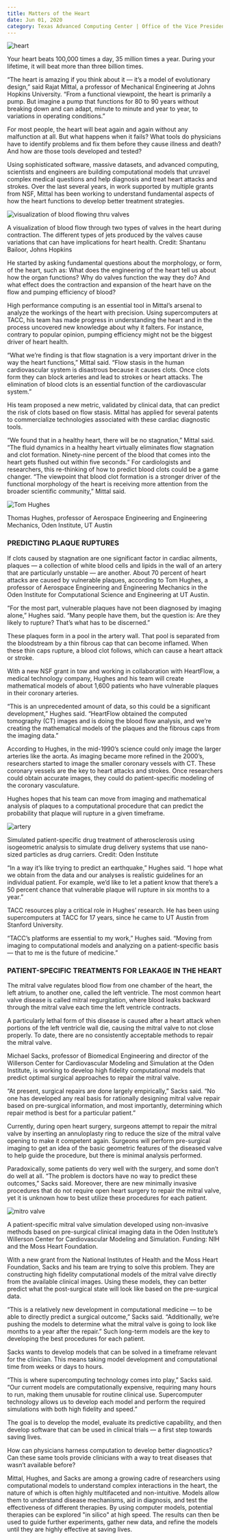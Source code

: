 ```yaml
--- 
title: Matters of the Heart
date: Jun 01, 2020
category: Texas Advanced Computing Center | Office of the Vice President for Research
---
```


![heart](http://research.utexas.edu/showcase/assets/js/fileman/Uploads/moth-toc.jpg)

Your heart beats 100,000 times a day, 35 million times a year. During your lifetime, it will beat more than three billion times.

“The heart is amazing if you think about it — it’s a model of evolutionary design,” said Rajat Mittal, a professor of Mechanical Engineering at Johns Hopkins University. “From a functional viewpoint, the heart is primarily a pump. But imagine a pump that functions for 80 to 90 years without breaking down and can adapt, minute to minute and year to year, to variations in operating conditions.”

For most people, the heart will beat again and again without any malfunction at all. But what happens when it fails? What tools do physicians have to identify problems and fix them before they cause illness and death? And how are those tools developed and tested?

Using sophisticated software, massive datasets, and advanced computing, scientists and engineers are building computational models that unravel complex medical questions and help diagnosis and treat heart attacks and strokes. Over the last several years, in work supported by multiple grants from NSF, Mittal has been working to understand fundamental aspects of how the heart functions to develop better treatment strategies.

![visualization of blood flowing thru valves](http://research.utexas.edu/showcase/assets/js/fileman/Uploads/healthy_tav.jpg)

A visualization of blood flow through two types of valves in the heart during contraction. The different types of jets produced by the valves cause variations that can have implications for heart health. Credit: Shantanu Bailoor, Johns Hopkins

He started by asking fundamental questions about the morphology, or form, of the heart, such as: What does the engineering of the heart tell us about how the organ functions? Why do valves function the way they do? And what effect does the contraction and expansion of the heart have on the flow and pumping efficiency of blood?

High performance computing is an essential tool in Mittal’s arsenal to analyze the workings of the heart with precision. Using supercomputers at TACC, his team has made progress in understanding the heart and in the process uncovered new knowledge about why it falters. For instance, contrary to popular opinion, pumping efficiency might not be the biggest driver of heart health.

“What we’re finding is that flow stagnation is a very important driver in the way the heart functions,” Mittal said. “Flow stasis in the human cardiovascular system is disastrous because it causes clots. Once clots form they can block arteries and lead to strokes or heart attacks. The elimination of blood clots is an essential function of the cardiovascular system.”

His team proposed a new metric, validated by clinical data, that can predict the risk of clots based on flow stasis. Mittal has applied for several patents to commercialize technologies associated with these cardiac diagnostic tools.

“We found that in a healthy heart, there will be no stagnation,” Mittal said. “The fluid dynamics in a healthy heart virtually eliminates flow stagnation and clot formation. Ninety-nine percent of the blood that comes into the heart gets flushed out within five seconds.” For cardiologists and researchers, this re-thinking of how to predict blood clots could be a game changer. “The viewpoint that blood clot formation is a stronger driver of the functional morphology of the heart is receiving more attention from the broader scientific community,” Mittal said.

![Tom Hughes](http://research.utexas.edu/showcase/assets/js/fileman/Uploads/matters-tom-hughes.jpg)

Thomas Hughes, professor of Aerospace Engineering and Engineering Mechanics, Oden Institute, UT Austin

### PREDICTING PLAQUE RUPTURES

If clots caused by stagnation are one significant factor in cardiac ailments, plaques — a collection of white blood cells and lipids in the wall of an artery that are particularly unstable — are another. About 70 percent of heart attacks are caused by vulnerable plaques, according to Tom Hughes, a professor of Aerospace Engineering and Engineering Mechanics in the Oden Institute for Computational Science and Engineering at UT Austin.

“For the most part, vulnerable plaques have not been diagnosed by imaging alone,” Hughes said. “Many people have them, but the question is: Are they likely to rupture? That’s what has to be discerned.”

These plaques form in a pool in the artery wall. That pool is separated from the bloodstream by a thin fibrous cap that can become inflamed. When these thin caps rupture, a blood clot follows, which can cause a heart attack or stroke.

With a new NSF grant in tow and working in collaboration with HeartFlow, a medical technology company, Hughes and his team will create mathematical models of about 1,600 patients who have vulnerable plaques in their coronary arteries.

“This is an unprecedented amount of data, so this could be a significant development,” Hughes said. “HeartFlow obtained the computed tomography (CT) images and is doing the blood flow analysis, and we’re creating the mathematical models of the plaques and the fibrous caps from the imaging data.”

According to Hughes, in the mid-1990’s science could only image the larger arteries like the aorta. As imaging became more refined in the 2000’s, researchers started to image the smaller coronary vessels with CT. These coronary vessels are the key to heart attacks and strokes. Once researchers could obtain accurate images, they could do patient-specific modeling of the coronary vasculature.

Hughes hopes that his team can move from imaging and mathematical analysis of plaques to a computational procedure that can predict the probability that plaque will rupture in a given timeframe.

![artery](http://research.utexas.edu/showcase/assets/js/fileman/Uploads/hughes-artery.jpg)

Simulated patient-specific drug treatment of atherosclerosis using isogeometric analysis to simulate drug delivery systems that use nano-sized particles as drug carriers. Credit: Oden Institute

“In a way it’s like trying to predict an earthquake,” Hughes said. “I hope what we obtain from the data and our analyses is realistic guidelines for an individual patient. For example, we’d like to let a patient know that there’s a 50 percent chance that vulnerable plaque will rupture in six months to a year.”

TACC resources play a critical role in Hughes’ research. He has been using supercomputers at TACC for 17 years, since he came to UT Austin from Stanford University.

“TACC’s platforms are essential to my work,” Hughes said. “Moving from imaging to computational models and analyzing on a patient-specific basis — that to me is the future of medicine.”

### PATIENT-SPECIFIC TREATMENTS FOR LEAKAGE IN THE HEART

The mitral valve regulates blood flow from one chamber of the heart, the left atrium, to another one, called the left ventricle. The most common heart valve disease is called mitral regurgitation, where blood leaks backward through the mitral valve each time the left ventricle contracts.

A particularly lethal form of this disease is caused after a heart attack when portions of the left ventricle wall die, causing the mitral valve to not close properly. To date, there are no consistently acceptable methods to repair the mitral valve.

Michael Sacks, professor of Biomedical Engineering and director of the Willerson Center for Cardiovascular Modeling and Simulation at the Oden Institute, is working to develop high fidelity computational models that predict optimal surgical approaches to repair the mitral valve.

“At present, surgical repairs are done largely empirically,” Sacks said. “No one has developed any real basis for rationally designing mitral valve repair based on pre-surgical information, and most importantly, determining which repair method is best for a particular patient.”

Currently, during open heart surgery, surgeons attempt to repair the mitral valve by inserting an annuloplasty ring to reduce the size of the mitral valve opening to make it competent again. Surgeons will perform pre-surgical imaging to get an idea of the basic geometric features of the diseased valve to help guide the procedure, but there is minimal analysis performed.

Paradoxically, some patients do very well with the surgery, and some don’t do well at all. “The problem is doctors have no way to predict these outcomes,” Sacks said. Moreover, there are new minimally invasive procedures that do not require open heart surgery to repair the mitral valve, yet it is unknown how to best utilize these procedures for each patient.

![mitro valve](http://research.utexas.edu/showcase/assets/js/fileman/Uploads/matters-sacks-mitrovalve.jpg)

A patient-specific mitral valve simulation developed using non-invasive methods based on pre-surgical clinical imaging data in the Oden Institute’s Willerson Center for Cardiovascular Modeling and Simulation. Funding: NIH and the Moss Heart Foundation.

With a new grant from the National Institutes of Health and the Moss Heart Foundation, Sacks and his team are trying to solve this problem. They are constructing high fidelity computational models of the mitral valve directly from the available clinical images. Using these models, they can better predict what the post-surgical state will look like based on the pre-surgical data.

“This is a relatively new development in computational medicine — to be able to directly predict a surgical outcome,” Sacks said. “Additionally, we’re pushing the models to determine what the mitral valve is going to look like months to a year after the repair.” Such long-term models are the key to developing the best procedures for each patient.

Sacks wants to develop models that can be solved in a timeframe relevant for the clinician. This means taking model development and computational time from weeks or days to hours.

“This is where supercomputing technology comes into play,” Sacks said. “Our current models are computationally expensive, requiring many hours to run, making them unusable for routine clinical use. Supercomputer technology allows us to develop each model and perform the required simulations with both high fidelity and speed.”

The goal is to develop the model, evaluate its predictive capability, and then develop software that can be used in clinical trials — a first step towards saving lives.

How can physicians harness computation to develop better diagnostics? Can these same tools provide clinicians with a way to treat diseases that wasn’t available before?

Mittal, Hughes, and Sacks are among a growing cadre of researchers using computational models to understand complex interactions in the heart, the nature of which is often highly multifaceted and non-intuitive. Models allow them to understand disease mechanisms, aid in diagnosis, and test the effectiveness of different therapies. By using computer models, potential therapies can be explored "in silico" at high speed. The results can then be used to guide further experiments, gather new data, and refine the models until they are highly effective at saving lives.
